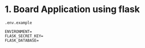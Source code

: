 # 1. Board Application using flask

`.env.example`

```dotenv
ENVIRONMENT=
FLASK_SECRET_KEY=
FLASK_DATABASE=
```